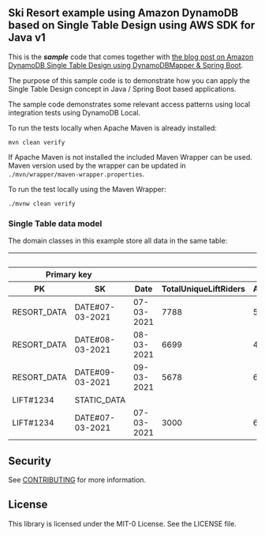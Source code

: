 ## Ski Resort example using Amazon DynamoDB based on Single Table Design using AWS SDK for Java v1


This is the _**sample**_ code that comes together with [the blog post on Amazon DynamoDB Single Table Design using DynamoDBMapper & Spring Boot](https://aws.amazon.com/blogs/).

The purpose of this sample code is to demonstrate how you can apply the Single Table Design concept in Java / Spring Boot based applications.

The sample code demonstrates some relevant access patterns using local integration tests using DynamoDB Local.

To run the tests locally when Apache Maven is already installed:

`mvn clean verify`


If Apache Maven is not installed the included Maven Wrapper can be used. Maven version used by the wrapper can be updated in `./mvn/wrapper/maven-wrapper.properties`.

To run the test locally using the Maven Wrapper:

`./mvnw clean verify`



### Single Table data model

The domain classes in this example store all data in the same table:

<table>
    <thead>
        <tr>
            <th colspan="11">Skilifts Table</th>
        </tr>        
        <tr>
            <th colspan="2">Primary key</th>
            <th colspan="9">Attributes</th>
        </tr>
        <tr>
            <th>PK</th>
            <th>SK</th>
            <th>Date</th>
            <th>TotalUniqueLiftRiders</th>
            <th>AverageSnowCoverageInches</th>
            <th>AvalancheDanger</th>
            <th>OpenLifts</th>
            <th>ExperiencedRidersOnly</th>
            <th>VerticalFeet</th>
            <th>LiftTime</th>
            <th>LiftNumber</th>
        </tr>
    </thead>
    <tbody>
        <tr>
            <td>RESORT_DATA</td>
            <td>DATE#07-03-2021</td>
            <td>07-03-2021</td>
            <td>7788</td>
            <td>50</td>
            <td>HIGH</td>
            <td>60</td>
            <td/>
            <td/>
            <td/>
            <td/>
        </tr>
        <tr>
            <td>RESORT_DATA</td>
            <td>DATE#08-03-2021</td>
            <td>08-03-2021</td>
            <td>6699</td>
            <td>40</td>
            <td>MODERATE</td>
            <td>60</td>
            <td/>
            <td/>
            <td/>
            <td/>
        </tr>
        <tr>
            <td>RESORT_DATA</td>
            <td>DATE#09-03-2021</td>
            <td>09-03-2021</td>
            <td>5678</td>
            <td>65</td>
            <td>EXTREME</td>
            <td>53</td>
            <td/>
            <td/>
            <td/>
            <td/>
        </tr>
        <tr>
            <td>LIFT#1234</td>
            <td>STATIC_DATA</td>
            <td/>
            <td/>
            <td/>
            <td/>
            <td/>
            <td>TRUE</td>
            <td>1230</td>
            <td>7:00</td>
            <td>4545</td>
        </tr>
        <tr>
            <td>LIFT#1234</td>
            <td>DATE#07-03-2021</td>
            <td>07-03-2021</td>
            <td>3000</td>
            <td>60</td>
            <td>HIGH</td>
            <td>OPEN</td>
            <td/>
            <td/>
            <td/>
            <td/>
        </tr>
    </tbody>
</table>

## Security

See [CONTRIBUTING](CONTRIBUTING.md#security-issue-notifications) for more information.

## License

This library is licensed under the MIT-0 License. See the LICENSE file.

